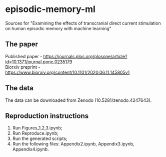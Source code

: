 # episodic-memory-ml
Sources for "Examining the effects of transcranial direct current stimulation on human episodic memory with machine learning"

## The paper
Published paper - https://journals.plos.org/plosone/article?id=10.1371/journal.pone.0235179      
Biorxiv preprint - https://www.biorxiv.org/content/10.1101/2020.06.11.145805v1

## The data
The data can be downloaded from Zenodo (10.5281/zenodo.4247643).

## Reproduction instructions
1. Run Figures_1,2,3.ipynb;
2. Run Reproduce.ipynb;
3. Run the generated scripts;
4. Run the following files: Appendix2.ipynb, Appendix3.ipynb, Appendix4.ipynb.
